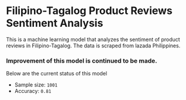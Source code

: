 # Filipino-Tagalog Product Reviews Sentiment Analysis

This is a machine learning model that analyzes the sentiment of product reviews in Filipino-Tagalog. The data is scraped from lazada Philippines.

### Improvement of this model is continued to be made.

Below are the current status of this model

- Sample size: `1001`
- Accuracy: `0.81`